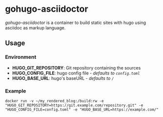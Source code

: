 # gohugo-asciidoctor

*gohugo-asciidoctor* is a container to build static sites with hugo using asciidoc as markup language.

## Usage

### Environment

- **HUGO_GIT_REPOSITORY**: Git repository containing the sources
- **HUGO_CONFIG_FILE**: hugo config file - _defaults to `config.toml`_
- **HUGO_BASE_URL**: hugo's baseURL - _defaults to `/`_

### Example

```docker run -v ~/my_rendered_blog:/build:rw -e "HUGO_GIT_REPOSITORY=https://git.example.com/repository.git" -e "HUGO_CONFIG_FILE=config.toml" -e "HUGO_BASE_URL=https://example.com/"```